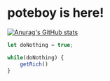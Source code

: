 # poteboy is here!

[![Anurag's GitHub stats](https://github-readme-stats.vercel.app/api?username=poteboy)](https://github-readme-stats.vercel.app/api?username=poteboy&count_private=true&theme=synthwave&show_icons=true)


```ts
let doNothing = true;

while(doNothing) {
    getRich()
}
```